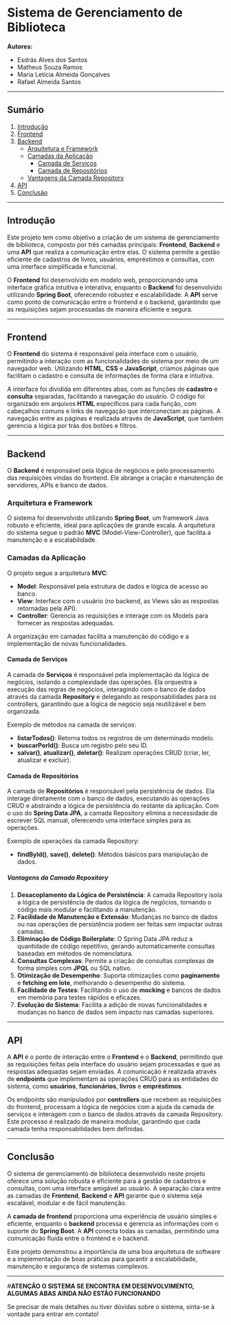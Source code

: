 # Sistema de Gerenciamento de Biblioteca


**Autores:**
- Esdrás Alves dos Santos
- Matheus Souza Ramos
- Maria Letícia Almeida Gonçalves
- Rafael Almeida Santos

---

## Sumário

1. [Introdução](#introdução)
2. [Frontend](#frontend)
3. [Backend](#backend)
   - [Arquitetura e Framework](#arquitetura-e-framework)
   - [Camadas da Aplicação](#camadas-da-aplicação)
     - [Camada de Serviços](#camada-de-serviços)
     - [Camada de Repositórios](#camada-de-repositórios)
   - [Vantagens da Camada Repository](#vantagens-da-camada-repository)
4. [API](#api)
5. [Conclusão](#conclusão)

---

## Introdução

Este projeto tem como objetivo a criação de um sistema de gerenciamento de biblioteca, composto por três camadas principais: **Frontend**, **Backend** e uma **API** que realiza a comunicação entre elas. O sistema permite a gestão eficiente de cadastros de livros, usuários, empréstimos e consultas, com uma interface simplificada e funcional.

O **Frontend** foi desenvolvido em modelo web, proporcionando uma interface gráfica intuitiva e interativa, enquanto o **Backend** foi desenvolvido utilizando **Spring Boot**, oferecendo robustez e escalabilidade. A **API** serve como ponto de comunicação entre o frontend e o backend, garantindo que as requisições sejam processadas de maneira eficiente e segura.

---

## Frontend

O **Frontend** do sistema é responsável pela interface com o usuário, permitindo a interação com as funcionalidades do sistema por meio de um navegador web. Utilizando **HTML**, **CSS** e **JavaScript**, criamos páginas que facilitam o cadastro e consulta de informações de forma clara e intuitiva.

A interface foi dividida em diferentes abas, com as funções de **cadastro** e **consulta** separadas, facilitando a navegação do usuário. O código foi organizado em arquivos **HTML** específicos para cada função, com cabeçalhos comuns e links de navegação que interconectam as páginas. A navegação entre as páginas é realizada através de **JavaScript**, que também gerencia a lógica por trás dos botões e filtros.

---

## Backend

O **Backend** é responsável pela lógica de negócios e pelo processamento das requisições vindas do frontend. Ele abrange a criação e manutenção de servidores, APIs e banco de dados.

### Arquitetura e Framework

O sistema foi desenvolvido utilizando **Spring Boot**, um framework Java robusto e eficiente, ideal para aplicações de grande escala. A arquitetura do sistema segue o padrão **MVC** (Model-View-Controller), que facilita a manutenção e a escalabilidade.

### Camadas da Aplicação

O projeto segue a arquitetura **MVC**:
- **Model**: Responsável pela estrutura de dados e lógica de acesso ao banco.
- **View**: Interface com o usuário (no backend, as Views são as respostas retornadas pela API).
- **Controller**: Gerencia as requisições e interage com os Models para fornecer as respostas adequadas.

A organização em camadas facilita a manutenção do código e a implementação de novas funcionalidades.

#### Camada de Serviços

A camada de **Serviços** é responsável pela implementação da lógica de negócios, isolando a complexidade das operações. Ela orquestra a execução das regras de negócios, interagindo com o banco de dados através da camada **Repository** e delegando as responsabilidades para os controllers, garantindo que a lógica de negócio seja reutilizável e bem organizada.

Exemplo de métodos na camada de serviços:
- **listarTodos()**: Retorna todos os registros de um determinado modelo.
- **buscarPorId()**: Busca um registro pelo seu ID.
- **salvar()**, **atualizar()**, **deletar()**: Realizam operações CRUD (criar, ler, atualizar e excluir).

#### Camada de Repositórios

A camada de **Repositórios** é responsável pela persistência de dados. Ela interage diretamente com o banco de dados, executando as operações CRUD e abstraindo a lógica de persistência do restante da aplicação. Com o uso do **Spring Data JPA**, a camada Repository elimina a necessidade de escrever SQL manual, oferecendo uma interface simples para as operações.

Exemplo de operações da camada Repository:
- **findById()**, **save()**, **delete()**: Métodos básicos para manipulação de dados.

##### Vantagens da Camada Repository

1. **Desacoplamento da Lógica de Persistência**: A camada Repository isola a lógica de persistência de dados da lógica de negócios, tornando o código mais modular e facilitando a manutenção.
2. **Facilidade de Manutenção e Extensão**: Mudanças no banco de dados ou nas operações de persistência podem ser feitas sem impactar outras camadas.
3. **Eliminação de Código Boilerplate**: O Spring Data JPA reduz a quantidade de código repetitivo, gerando automaticamente consultas baseadas em métodos de nomenclatura.
4. **Consultas Complexas**: Permite a criação de consultas complexas de forma simples com **JPQL** ou SQL nativo.
5. **Otimização de Desempenho**: Suporta otimizações como **paginamento** e **fetching em lote**, melhorando o desempenho do sistema.
6. **Facilidade de Testes**: Facilitando o uso de **mocking** e bancos de dados em memória para testes rápidos e eficazes.
7. **Evolução do Sistema**: Facilita a adição de novas funcionalidades e mudanças no banco de dados sem impacto nas camadas superiores.

---

## API

A **API** é o ponto de interação entre o **Frontend** e o **Backend**, permitindo que as requisições feitas pela interface do usuário sejam processadas e que as respostas adequadas sejam enviadas. A comunicação é realizada através de **endpoints** que implementam as operações CRUD para as entidades do sistema, como **usuários**, **funcionários**, **livros** e **empréstimos**.

Os endpoints são manipulados por **controllers** que recebem as requisições do frontend, processam a lógica de negócios com a ajuda da camada de serviços e interagem com o banco de dados através da camada Repository. Este processo é realizado de maneira modular, garantindo que cada camada tenha responsabilidades bem definidas.

---

## Conclusão

O sistema de gerenciamento de biblioteca desenvolvido neste projeto oferece uma solução robusta e eficiente para a gestão de cadastros e consultas, com uma interface amigável ao usuário. A separação clara entre as camadas de **Frontend**, **Backend** e **API** garante que o sistema seja escalável, modular e de fácil manutenção.

A **camada de frontend** proporciona uma experiência de usuário simples e eficiente, enquanto o **backend** processa e gerencia as informações com o suporte do **Spring Boot**. A **API** conecta todas as camadas, permitindo uma comunicação fluida entre o frontend e o backend.

Este projeto demonstrou a importância de uma boa arquitetura de software e a implementação de boas práticas para garantir a escalabilidade, manutenção e segurança de sistemas complexos.

---


#**ATENÇÃO O SISTEMA SE ENCONTRA EM DESENVOLVIMENTO, ALGUMAS ABAS AINDA NÃO ESTÃO FUNCIONANDO** 

Se precisar de mais detalhes ou tiver dúvidas sobre o sistema, sinta-se à vontade para entrar em contato!
